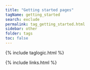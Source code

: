 ```yaml
---
title: "Getting started pages"
tagName: getting_started
search: exclude
permalink: tag_getting_started.html
sidebar: other
folder: tags
toc: false
---
```

{% include taglogic.html %}

{% include links.html %}
